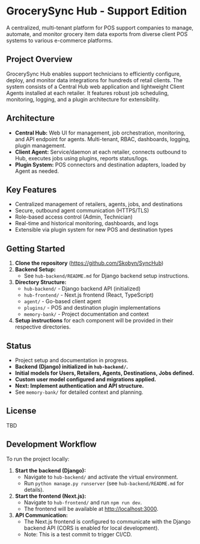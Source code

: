 # GrocerySync Hub - Support Edition

A centralized, multi-tenant platform for POS support companies to manage, automate, and monitor grocery item data exports from diverse client POS systems to various e-commerce platforms.

## Project Overview
GrocerySync Hub enables support technicians to efficiently configure, deploy, and monitor data integrations for hundreds of retail clients. The system consists of a Central Hub web application and lightweight Client Agents installed at each retailer. It features robust job scheduling, monitoring, logging, and a plugin architecture for extensibility.

## Architecture
- **Central Hub:** Web UI for management, job orchestration, monitoring, and API endpoint for agents. Multi-tenant, RBAC, dashboards, logging, plugin management.
- **Client Agent:** Service/daemon at each retailer, connects outbound to Hub, executes jobs using plugins, reports status/logs.
- **Plugin System:** POS connectors and destination adapters, loaded by Agent as needed.

## Key Features
- Centralized management of retailers, agents, jobs, and destinations
- Secure, outbound agent communication (HTTPS/TLS)
- Role-based access control (Admin, Technician)
- Real-time and historical monitoring, dashboards, and logs
- Extensible via plugin system for new POS and destination types

## Getting Started
1. **Clone the repository** (https://github.com/Skobyn/SyncHub)
2. **Backend Setup:**
   - See `hub-backend/README.md` for Django backend setup instructions.
3. **Directory Structure:**
   - `hub-backend/` - Django backend API (initialized)
   - `hub-frontend/` - Next.js frontend (React, TypeScript)
   - `agent/` - Go-based client agent
   - `plugins/` - POS and destination plugin implementations
   - `memory-bank/` - Project documentation and context
4. **Setup instructions** for each component will be provided in their respective directories.

## Status
- Project setup and documentation in progress.
- **Backend (Django) initialized in `hub-backend/`.**
- **Initial models for Users, Retailers, Agents, Destinations, Jobs defined.**
- **Custom user model configured and migrations applied.**
- **Next: Implement authentication and API structure.**
- See `memory-bank/` for detailed context and planning.

## License
TBD

## Development Workflow

To run the project locally:

1. **Start the backend (Django):**
   - Navigate to `hub-backend/` and activate the virtual environment.
   - Run `python manage.py runserver` (see `hub-backend/README.md` for details).
2. **Start the frontend (Next.js):**
   - Navigate to `hub-frontend/` and run `npm run dev`.
   - The frontend will be available at [http://localhost:3000](http://localhost:3000).
3. **API Communication:**
   - The Next.js frontend is configured to communicate with the Django backend API (CORS is enabled for local development).
   - Note: This is a test commit to trigger CI/CD. 